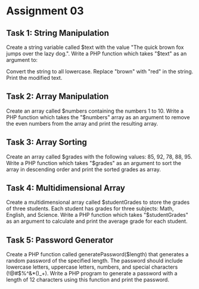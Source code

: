 # Assignment 03

## Task 1: String Manipulation


Create a string variable called $text with the value "The quick brown fox jumps over the lazy dog.". Write a PHP function which takes "$text" as an argument to:

Convert the string to all lowercase.
Replace "brown" with "red" in the string.
Print the modified text.


## Task 2: Array Manipulation

Create an array called $numbers containing the numbers 1 to 10. Write a PHP function which takes the "$numbers" array as an argument to remove the even numbers from the array and print the resulting array.

## Task 3: Array Sorting  


Create an array called $grades with the following values: 85, 92, 78, 88, 95. Write a PHP function which takes "$grades" as an argument to sort the array in descending order and print the sorted grades as array.


## Task 4: Multidimensional Array

Create a multidimensional array called $studentGrades to store the grades of three students. Each student has grades for three subjects: Math, English, and Science. Write a PHP function which takes "$studentGrades" as an argument to calculate and print the average grade for each student.

## Task 5: Password Generator


Create a PHP function called generatePassword($length) that generates a random password of the specified length. The password should include lowercase letters, uppercase letters, numbers, and special characters (!@#$%^&*()_+). Write a PHP program to generate a password with a length of 12 characters using this function and print the password.

